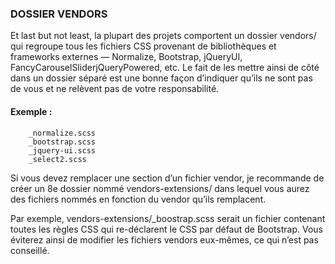 ### DOSSIER VENDORS
Et last but not least, la plupart des projets comportent un dossier vendors/ qui regroupe tous les fichiers CSS provenant de bibliothèques et frameworks externes — Normalize, Bootstrap, jQueryUI, FancyCarouselSliderjQueryPowered, etc. Le fait de les mettre ainsi de côté dans un dossier séparé est une bonne façon d’indiquer qu’ils ne sont pas de vous et ne relèvent pas de votre responsabilité.

#### Exemple :

        _normalize.scss
        _bootstrap.scss
        _jquery-ui.scss
        _select2.scss

Si vous devez remplacer une section d’un fichier vendor, je recommande de créer un 8e dossier nommé vendors-extensions/ dans lequel vous aurez des fichiers nommés en fonction du vendor qu’ils remplacent.

Par exemple, vendors-extensions/_boostrap.scss serait un fichier contenant toutes les règles CSS qui re-déclarent le CSS par défaut de Bootstrap. Vous éviterez ainsi de modifier les fichiers vendors eux-mêmes, ce qui n’est pas conseillé.
